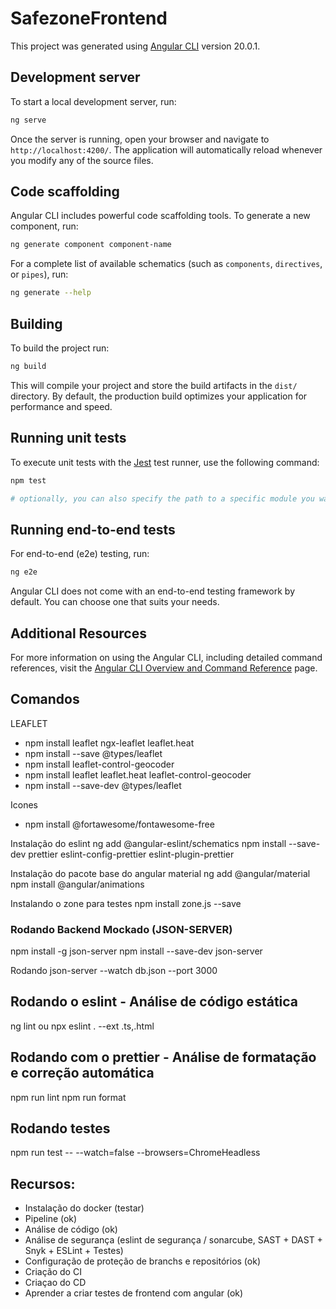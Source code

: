 # SafezoneFrontend

This project was generated using [Angular CLI](https://github.com/angular/angular-cli) version 20.0.1.

## Development server

To start a local development server, run:

```bash
ng serve
```

Once the server is running, open your browser and navigate to `http://localhost:4200/`. The application will automatically reload whenever you modify any of the source files.

## Code scaffolding

Angular CLI includes powerful code scaffolding tools. To generate a new component, run:

```bash
ng generate component component-name
```

For a complete list of available schematics (such as `components`, `directives`, or `pipes`), run:

```bash
ng generate --help
```

## Building

To build the project run:

```bash
ng build
```

This will compile your project and store the build artifacts in the `dist/` directory. By default, the production build optimizes your application for performance and speed.

## Running unit tests

To execute unit tests with the [Jest](https://jestjs.io/) test runner, use the following command:

```bash
npm test

# optionally, you can also specify the path to a specific module you want to test
```

## Running end-to-end tests

For end-to-end (e2e) testing, run:

```bash
ng e2e
```

Angular CLI does not come with an end-to-end testing framework by default. You can choose one that suits your needs.

## Additional Resources

For more information on using the Angular CLI, including detailed command references, visit the [Angular CLI Overview and Command Reference](https://angular.dev/tools/cli) page.

## Comandos

LEAFLET

- npm install leaflet ngx-leaflet leaflet.heat
- npm install --save @types/leaflet
- npm install leaflet-control-geocoder
- npm install leaflet leaflet.heat leaflet-control-geocoder
- npm install --save-dev @types/leaflet

Icones

- npm install @fortawesome/fontawesome-free

Instalação do eslint
ng add @angular-eslint/schematics
npm install --save-dev prettier eslint-config-prettier eslint-plugin-prettier

Instalação do pacote base do angular material
ng add @angular/material
npm install @angular/animations

Instalando o zone para testes
npm install zone.js --save

### Rodando Backend Mockado (JSON-SERVER)

npm install -g json-server
npm install --save-dev json-server

Rodando
json-server --watch db.json --port 3000

## Rodando o eslint - Análise de código estática

ng lint ou npx eslint . --ext .ts,.html

## Rodando com o prettier - Análise de formatação e correção automática

npm run lint
npm run format

## Rodando testes

npm run test -- --watch=false --browsers=ChromeHeadless

## Recursos:

- Instalação do docker (testar)
- Pipeline (ok)
- Análise de código (ok)
- Análise de segurança (eslint de segurança / sonarcube,
  SAST + DAST + Snyk + ESLint + Testes)
- Configuração de proteção de branchs e repositórios (ok)
- Criação do CI
- Criaçao do CD
- Aprender a criar testes de frontend com angular (ok)
